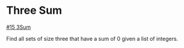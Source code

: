 # Three Sum
[#15 3Sum](https://leetcode.com/problems/3sum/)

Find all sets of size three that have a sum of 0 given a list of integers.